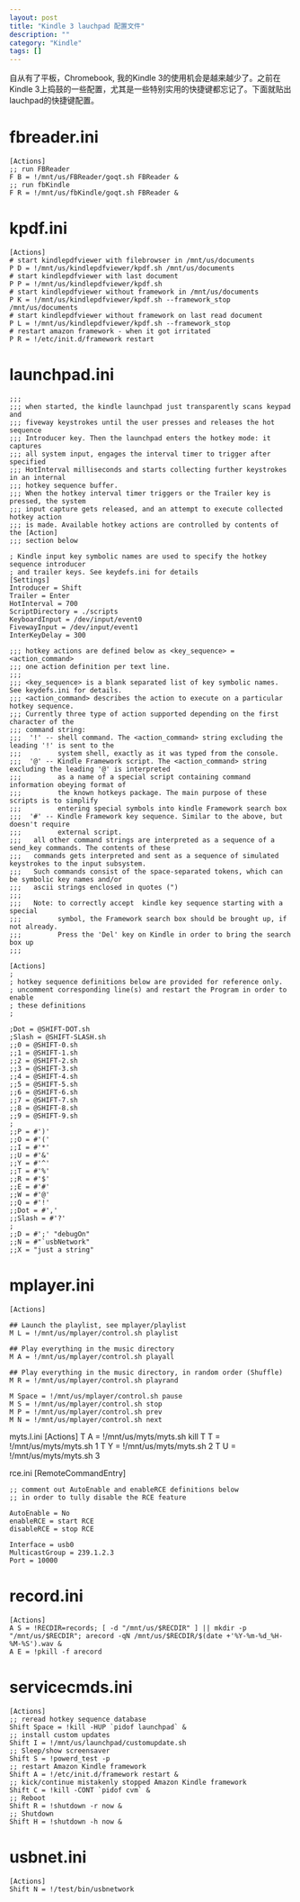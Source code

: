 ```yaml
---
layout: post
title: "Kindle 3 lauchpad 配置文件"
description: ""
category: "Kindle"
tags: []
---
```


自从有了平板，Chromebook, 我的Kindle 3的使用机会是越来越少了。之前在Kindle 3上捣鼓的一些配置，尤其是一些特别实用的快捷键都忘记了。下面就贴出lauchpad的快捷键配置。

# fbreader.ini
    [Actions]
    ;; run FBReader
    F B = !/mnt/us/FBReader/goqt.sh FBReader &
    ;; run fbKindle
    F R = !/mnt/us/fbKindle/goqt.sh FBReader &

# kpdf.ini
    [Actions]
    # start kindlepdfviewer with filebrowser in /mnt/us/documents
    P D = !/mnt/us/kindlepdfviewer/kpdf.sh /mnt/us/documents
    # start kindlepdfviewer with last document
    P P = !/mnt/us/kindlepdfviewer/kpdf.sh
    # start kindlepdfviewer without framework in /mnt/us/documents
    P K = !/mnt/us/kindlepdfviewer/kpdf.sh --framework_stop /mnt/us/documents
    # start kindlepdfviewer without framework on last read document
    P L = !/mnt/us/kindlepdfviewer/kpdf.sh --framework_stop
    # restart amazon framework - when it got irritated
    P R = !/etc/init.d/framework restart

# launchpad.ini
    ;;;
    ;;; when started, the kindle launchpad just transparently scans keypad and
    ;;; fiveway keystrokes until the user presses and releases the hot sequence
    ;;; Introducer key. Then the launchpad enters the hotkey mode: it captures
    ;;; all system input, engages the interval timer to trigger after specified
    ;;; HotInterval milliseconds and starts collecting further keystrokes in an internal
    ;;; hotkey sequence buffer.
    ;;; When the hotkey interval timer triggers or the Trailer key is pressed, the system
    ;;; input capture gets released, and an attempt to execute collected hotkey action
    ;;; is made. Available hotkey actions are controlled by contents of the [Action]
    ;;; section below

    ; Kindle input key symbolic names are used to specify the hotkey sequence introducer
    ; and trailer keys. See keydefs.ini for details
    [Settings]
    Introducer = Shift
    Trailer = Enter
    HotInterval = 700
    ScriptDirectory = ./scripts
    KeyboardInput = /dev/input/event0
    FivewayInput = /dev/input/event1
    InterKeyDelay = 300

    ;;; hotkey actions are defined below as <key_sequence> = <action_command>
    ;;; one action definition per text line.
    ;;;
    ;;; <key_sequence> is a blank separated list of key symbolic names. See keydefs.ini for details.
    ;;; <action_command> describes the action to execute on a particular hotkey sequence.
    ;;; Currently three type of action supported depending on the first character of the
    ;;; command string:
    ;;;  '!' -- shell command. The <action_command> string excluding the leading '!' is sent to the
    ;;;         system shell, exactly as it was typed from the console.
    ;;;  '@' -- Kindle Framework script. The <action_command> string excluding the leading '@' is interpreted
    ;;;         as a name of a special script containing command information obeying format of
    ;;;         the known hotkeys package. The main purpose of these scripts is to simplify
    ;;;         entering special symbols into kindle Framework search box
    ;;;  '#' -- Kindle Framework key sequence. Similar to the above, but doesn't require
    ;;;         external script.
    ;;;   all other command strings are interpreted as a sequence of a send_key commands. The contents of these
    ;;;   commands gets interpreted and sent as a sequence of simulated keystrokes to the input subsystem.
    ;;;   Such commands consist of the space-separated tokens, which can be symbolic key names and/or
    ;;;   ascii strings enclosed in quotes (")
    ;;;
    ;;;   Note: to correctly accept  kindle key sequence starting with a special
    ;;;         symbol, the Framework search box should be brought up, if not already.
    ;;;         Press the 'Del' key on Kindle in order to bring the search box up
    ;;;

    [Actions]
    ;
    ; hotkey sequence definitions below are provided for reference only.
    ; uncomment corresponding line(s) and restart the Program in order to enable
    ; these definitions
    ;

    ;Dot = @SHIFT-DOT.sh
    ;Slash = @SHIFT-SLASH.sh
    ;;0 = @SHIFT-0.sh
    ;;1 = @SHIFT-1.sh
    ;;2 = @SHIFT-2.sh
    ;;3 = @SHIFT-3.sh
    ;;4 = @SHIFT-4.sh
    ;;5 = @SHIFT-5.sh
    ;;6 = @SHIFT-6.sh
    ;;7 = @SHIFT-7.sh
    ;;8 = @SHIFT-8.sh
    ;;9 = @SHIFT-9.sh
    ;
    ;;P = #')'
    ;;O = #'('
    ;;I = #'*'
    ;;U = #'&'
    ;;Y = #'^'
    ;;T = #'%'
    ;;R = #'$'
    ;;E = #'#'
    ;;W = #'@'
    ;;Q = #'!'
    ;;Dot = #','
    ;;Slash = #'?'
    ;
    ;;D = #';' "debugOn"
    ;;N = #"`usbNetwork"
    ;;X = "just a string"


# mplayer.ini
    [Actions]

    ## Launch the playlist, see mplayer/playlist
    M L = !/mnt/us/mplayer/control.sh playlist

    ## Play everything in the music directory
    M A = !/mnt/us/mplayer/control.sh playall

    ## Play everything in the music directory, in random order (Shuffle)
    M R = !/mnt/us/mplayer/control.sh playrand

    M Space = !/mnt/us/mplayer/control.sh pause
    M S = !/mnt/us/mplayer/control.sh stop
    M P = !/mnt/us/mplayer/control.sh prev
    M N = !/mnt/us/mplayer/control.sh next

myts.l.ini
    [Actions]
    T A = !/mnt/us/myts/myts.sh kill
    T T = !/mnt/us/myts/myts.sh 1
    T Y = !/mnt/us/myts/myts.sh 2
    T U = !/mnt/us/myts/myts.sh 3

rce.ini
    [RemoteCommandEntry]

    ;; comment out AutoEnable and enableRCE definitions below
    ;; in order to tully disable the RCE feature

    AutoEnable = No
    enableRCE = start RCE
    disableRCE = stop RCE

    Interface = usb0
    MulticastGroup = 239.1.2.3
    Port = 10000


# record.ini
    [Actions]
    A S = !RECDIR=records; [ -d "/mnt/us/$RECDIR" ] || mkdir -p "/mnt/us/$RECDIR"; arecord -qN /mnt/us/$RECDIR/$(date +'%Y-%m-%d_%H-%M-%S').wav &
    A E = !pkill -f arecord

# servicecmds.ini
    [Actions]
    ;; reread hotkey sequence database
    Shift Space = !kill -HUP `pidof launchpad` &
    ;; install custom updates
    Shift I = !/mnt/us/launchpad/customupdate.sh
    ;; Sleep/show screensaver
    Shift S = !powerd_test -p
    ;; restart Amazon Kindle framework
    Shift A = !/etc/init.d/framework restart &
    ;; kick/continue mistakenly stopped Amazon Kindle framework
    Shift C = !kill -CONT `pidof cvm` &
    ;; Reboot
    Shift R = !shutdown -r now &
    ;; Shutdown
    Shift H = !shutdown -h now &



# usbnet.ini
    [Actions]
    Shift N = !/test/bin/usbnetwork
